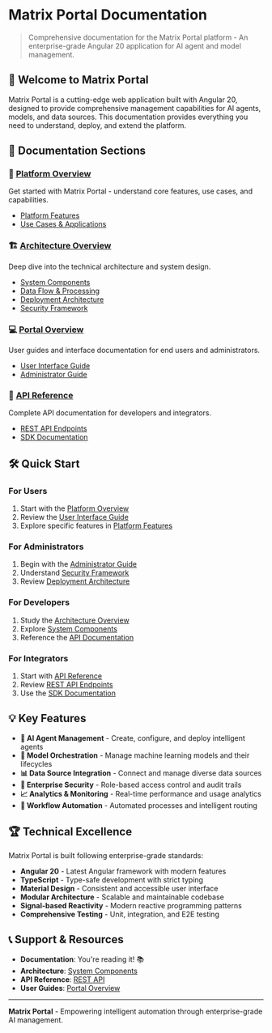 # Matrix Portal Documentation

> Comprehensive documentation for the Matrix Portal platform - An enterprise-grade Angular 20 application for AI agent and model management.

## 🚀 Welcome to Matrix Portal

Matrix Portal is a cutting-edge web application built with Angular 20, designed to provide comprehensive management capabilities for AI agents, models, and data sources. This documentation provides everything you need to understand, deploy, and extend the platform.

## 📖 Documentation Sections

### 🌟 [Platform Overview](platform-overview/README.md)
Get started with Matrix Portal - understand core features, use cases, and capabilities.
- [Platform Features](platform-overview/features.md)
- [Use Cases & Applications](platform-overview/use-cases.md)

### 🏗️ [Architecture Overview](architecture/README.md) 
Deep dive into the technical architecture and system design.
- [System Components](architecture/components.md)
- [Data Flow & Processing](architecture/data-flow.md)
- [Deployment Architecture](architecture/deployment.md)
- [Security Framework](architecture/security.md)

### 💻 [Portal Overview](portal-overview/README.md)
User guides and interface documentation for end users and administrators.
- [User Interface Guide](portal-overview/user-interface.md)
- [Administrator Guide](portal-overview/admin-guide.md)

### 📡 [API Reference](api-reference/README.md)
Complete API documentation for developers and integrators.
- [REST API Endpoints](api-reference/rest-api.md)
- [SDK Documentation](api-reference/sdk.md)

## 🛠️ Quick Start

### For Users
1. Start with the [Platform Overview](platform-overview/README.md)
2. Review the [User Interface Guide](portal-overview/user-interface.md)
3. Explore specific features in [Platform Features](platform-overview/features.md)

### For Administrators
1. Begin with the [Administrator Guide](portal-overview/admin-guide.md)
2. Understand [Security Framework](architecture/security.md)
3. Review [Deployment Architecture](architecture/deployment.md)

### For Developers
1. Study the [Architecture Overview](architecture/README.md)
2. Explore [System Components](architecture/components.md)
3. Reference the [API Documentation](api-reference/README.md)

### For Integrators
1. Start with [API Reference](api-reference/README.md)
2. Review [REST API Endpoints](api-reference/rest-api.md)
3. Use the [SDK Documentation](api-reference/sdk.md)

## 💡 Key Features

- **🤖 AI Agent Management** - Create, configure, and deploy intelligent agents
- **🧠 Model Orchestration** - Manage machine learning models and their lifecycles
- **📊 Data Source Integration** - Connect and manage diverse data sources
- **🔐 Enterprise Security** - Role-based access control and audit trails
- **📈 Analytics & Monitoring** - Real-time performance and usage analytics
- **🔄 Workflow Automation** - Automated processes and intelligent routing

## 🏆 Technical Excellence

Matrix Portal is built following enterprise-grade standards:

- **Angular 20** - Latest Angular framework with modern features
- **TypeScript** - Type-safe development with strict typing
- **Material Design** - Consistent and accessible user interface
- **Modular Architecture** - Scalable and maintainable codebase
- **Signal-based Reactivity** - Modern reactive programming patterns
- **Comprehensive Testing** - Unit, integration, and E2E testing

## 📞 Support & Resources

- **Documentation**: You're reading it! 📚
- **Architecture**: [System Components](architecture/components.md)
- **API Reference**: [REST API](api-reference/rest-api.md)
- **User Guides**: [Portal Overview](portal-overview/README.md)

---

**Matrix Portal** - Empowering intelligent automation through enterprise-grade AI management.
